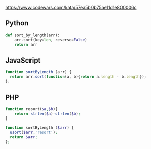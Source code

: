 https://www.codewars.com/kata/57ea5b0b75ae11d1e800006c

## Python
```python
def sort_by_length(arr):
    arr.sort(key=len, reverse=False)
    return arr
```

## JavaScript
```js
function sortByLength (arr) {
  return arr.sort(function(a, b){return a.length - b.length});
};
```

## PHP
```php
function resort($a,$b){
    return strlen($a)-strlen($b);
}

function sortByLength ($arr) {
  usort($arr,'resort');
  return $arr;
};
```